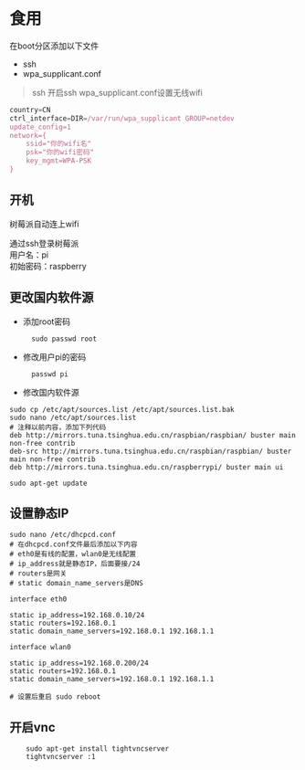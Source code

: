 # 食用

在boot分区添加以下文件
* ssh
* wpa_supplicant.conf

> ssh 开启ssh
> wpa_supplicant.conf设置无线wifi

```js
country=CN
ctrl_interface=DIR=/var/run/wpa_supplicant GROUP=netdev
update_config=1
network={
    ssid="你的wifi名"
    psk="你的wifi密码"
    key_mgmt=WPA-PSK
}
```
## 开机
树莓派自动连上wifi

通过ssh登录树莓派<br>
用户名：pi<br>
初始密码：raspberry<br>

## 更改国内软件源
+ 添加root密码

        sudo passwd root
+ 修改用户pi的密码

        passwd pi
+ 修改国内软件源
```
sudo cp /etc/apt/sources.list /etc/apt/sources.list.bak
sudo nano /etc/apt/sources.list
# 注释以前内容，添加下列代码
deb http://mirrors.tuna.tsinghua.edu.cn/raspbian/raspbian/ buster main non-free contrib
deb-src http://mirrors.tuna.tsinghua.edu.cn/raspbian/raspbian/ buster main non-free contrib
deb http://mirrors.tuna.tsinghua.edu.cn/raspberrypi/ buster main ui

sudo apt-get update
```
## 设置静态IP
```
sudo nano /etc/dhcpcd.conf
# 在dhcpcd.conf文件最后添加以下内容
# eth0是有线的配置，wlan0是无线配置
# ip_address就是静态IP，后面要接/24
# routers是网关
# static domain_name_servers是DNS

interface eth0

static ip_address=192.168.0.10/24
static routers=192.168.0.1
static domain_name_servers=192.168.0.1 192.168.1.1

interface wlan0

static ip_address=192.168.0.200/24
static routers=192.168.0.1
static domain_name_servers=192.168.0.1 192.168.1.1

# 设置后重启 sudo reboot
```

## 开启vnc
        sudo apt-get install tightvncserver
        tightvncserver :1